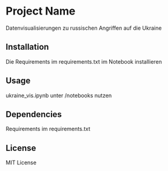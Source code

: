# Project Name

Datenvisualisierungen zu russischen Angriffen auf die Ukraine

## Installation

Die Requirements im requirements.txt im Notebook installieren

## Usage

ukraine_vis.ipynb unter /notebooks nutzen

## Dependencies

Requirements im requirements.txt

## License

MIT License
